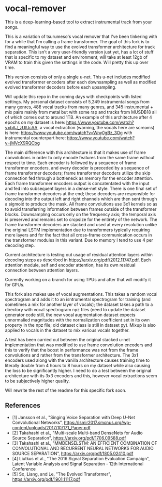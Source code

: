 # vocal-remover

This is a deep-learning-based tool to extract instrumental track from your songs.

This is a variation of tsurumeso's vocal remover that I've been tinkering with for a while that I'm calling a frame transformer. The goal of this fork is to find a meaningful way to use the evolved transformer architecture for track separation. This isn't a very user-friendly version just yet, has a lot of stuff that is specific to my dataset and environment; will take at least 12gb of VRAM to train this given the settings in the code. Will pretty this up over time.

This version consists of only a single u-net. This u-net includes modified evolved transformer encoders after each downsampling as well as modified evolved transformer decoders before each upsampling.

Will update this repo in the coming days with checkpoints with listed settings. My personal dataset consists of 5,249 instrumental songs from many genres, 488 vocal tracks from many genres, and 345 instrumental + mix pairs mainly from metal but with some rap and tracks from MUSDB18 all of which comes out to around 1TB. An example of this architecture after 4 epochs on my dataset is here: https://www.youtube.com/watch?v=bAJ_zUlUcAA, a vocal extraction (warning, the vocals here are screams) is here: https://www.youtube.com/watch?v=Wny0gBz_3Og with instrumental counterpart here: https://www.youtube.com/watch?v=jMVcX9RQCbg

The main difference with this architecture is that it makes use of frame convolutions in order to only encode features from the same frame without respect to time. Each encoder is followed by a sequence of frame transformer encoders, and every decoder is preceded by a sequence of frame transformer decoders; frame transformer decoders utilize the skip connection fed through a bottleneck as memory for the encoder attention. Each frame transformer encoders output is concatentated with the input and fed into subsequent layers in a dense-net style. There is one final set of frame transformer decoders at the end; these decoders are responsible for decoding into the output left and right channels which are then sent through a sigmoid to produce the mask. All frame convolutions use 3x1 kernels so as to avoid transferring information between frames outside of the transformer blocks. Downsampling occurs only on the frequency axis; the temporal axis is preserved and remains set to cropsize for the entirety of the network. The frame transformer decoders are stacked and used at every resolution unlike the original LSTM implementation due to transformers typically requiring more layers and for the fact that all cross-frame communication occurs in the transformer modules in this variant. Due to memory I tend to use 4 per decoding step.

Current architecture is testing out usage of residual attention layers within decoding steps as described in https://arxiv.org/pdf/2012.11747.pdf. Each attention module, self and encoder attention, has its own residual connection between attention layers. 

Currently working on a branch for using TPUs and after that will modify it for GPUs.

This fork also makes use of vocal augmentations. This takes a random vocal spectrogram and adds it to an isntrumental spectrogram for training (and sometimes a mix for another layer of vocals); the dataset takes a path to a directory with vocal spectrogram npz files (need to update the dataset generator code still, the new vocal augmentation dataset expects unnormalied magnitudes with the normalization coefficient set in its own property in the npz file; old dataset class is still in dataset py). Mixup is also applied to vocals in the dataset to mix various vocals together.

A test has been carried out between the original stacked u-net implementation that was modified to use frame convolution encoders and this to verify that the boost in performance was not from the frame convolutions and rather from the transformer architecture. The 3x1 encoders used along with the vanilla architecture causes training time to literally double from 4 hours to 8 hours on my dataset while also causing the loss to be significantly higher. I need to do a test between the original architecture with its 3x3 encoders and this, however vocal extractions seem to be subjectively higher quality.

Will rewrite the rest of the readme for this specific fork soon.

## References
- [1] Jansson et al., "Singing Voice Separation with Deep U-Net Convolutional Networks", https://ismir2017.smcnus.org/wp-content/uploads/2017/10/171_Paper.pdf
- [2] Takahashi et al., "Multi-scale Multi-band DenseNets for Audio Source Separation", https://arxiv.org/pdf/1706.09588.pdf
- [3] Takahashi et al., "MMDENSELSTM: AN EFFICIENT COMBINATION OF CONVOLUTIONAL AND RECURRENT NEURAL NETWORKS FOR AUDIO SOURCE SEPARATION", https://arxiv.org/pdf/1805.02410.pdf
- [4] Liutkus et al., "The 2016 Signal Separation Evaluation Campaign", Latent Variable Analysis and Signal Separation - 12th International Conference
- [5] So, Liang, and Le, "The Evolved Transformer", https://arxiv.org/pdf/1901.11117.pdf
